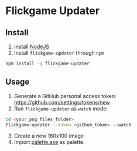 # Flickgame Updater


## Install

1. Install [NodeJS](https://nodejs.org/en/)
2. Install `flickgame-updater` through `npm`
```bash
npm install -g flickgame-updater
```

## Usage

1. Generate a GitHub personal access token: https://github.com/settings/tokens/new
2. Run `flickgame-updater` as `watch` mode:
```bash
cd <your_png_files_folder>
flickgame-updater --token <github_token> --watch
```
3. Create a new 160x100 image
4. Import [palette.ase](https://github.com/houkanshan/flickgame-updater/raw/master/palette.ase) as palette.

